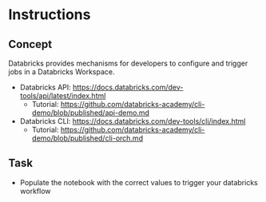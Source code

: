 # Instructions 

## Concept 

Databricks provides mechanisms for developers to configure and trigger jobs in a Databricks Workspace. 

- Databricks API: https://docs.databricks.com/dev-tools/api/latest/index.html
    - Tutorial: https://github.com/databricks-academy/cli-demo/blob/published/api-demo.md
- Databricks CLI: https://docs.databricks.com/dev-tools/cli/index.html
    - Tutorial: https://github.com/databricks-academy/cli-demo/blob/published/cli-orch.md

## Task 

- Populate the notebook with the correct values to trigger your databricks workflow 
